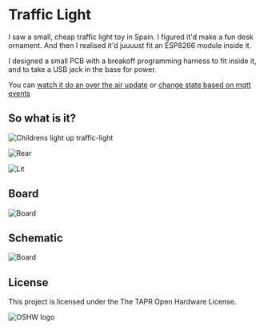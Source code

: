 # Traffic Light

I saw a small, cheap traffic light toy in Spain. I figured it'd make a fun desk ornament. And then I realised it'd juuuust fit an ESP8266 module inside it.

I designed a small PCB with a breakoff programming harness to fit inside it, and to take a USB jack in the base for power.

You can [watch it do an over the air update](.assets/ota-update.mp4) or [change state based on mqtt events](.assets/listening-to-mqtt.mp4)

## So what is it?
![Childrens light up traffic-light](.assets/traffic-light.jpg)

![Rear](.assets/programming-and-in-use.jpg)

![Lit](.assets/pcb-lit.jpg)

## Board
![Board](.assets/brd.png)

## Schematic
![Board](.assets/sch.png)

## License
This project is licensed under the The TAPR Open Hardware License.

![OSHW logo](.assets/oshw-logo-400-px.png)